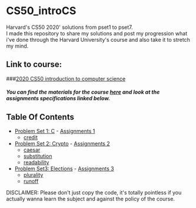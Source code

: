 # CS50_introCS

Harvard's CS50 2020' solutions from pset1 to pset7.<br>
I made this repository to share my solutions and post my progression what i've done through the Harvard University's course and also take it to stretch my mind.<br>

## Link to course: 
###<a href='https://www.edx.org/course/cs50s-introduction-to-computer-science'>2020 CS50 introduction to computer science</a><br>
##### You can find the materials for the course <a href='https://cs50.harvard.edu/x/2020/'>here</a> and look at the assignments specifications linked below. <br>

<h2> Table Of Contents </h2>

- [Problem Set 1: C](/C/pset1) - <a href='https://cs50.harvard.edu/x/2020/psets/1/'> Assignments 1</a>
  * [credit](/C/pset1/credit)
- [Problem Set 2: Crypto](/C/pset2) - <a href='https://cs50.harvard.edu/x/2020/psets/2/'> Assignments 2</a> 
  * [caesar](/C/pset2/caesar)
  * [substitution](/C/pset2/substitution)
  * [readability](/C/pset2/readability)
- [Problem Set3: Elections](/C/pset3) - <a href='https://cs50.harvard.edu/x/2020/psets/3/'> Assignments 3</a> 
  * [plurality](/C/pset3/plurality)
  * [runoff](/C/pset3/runoff)

DISCLAIMER:
Please don't just copy the code, it's totally pointless if you actually wanna learn the subject and against the policy of the course.
